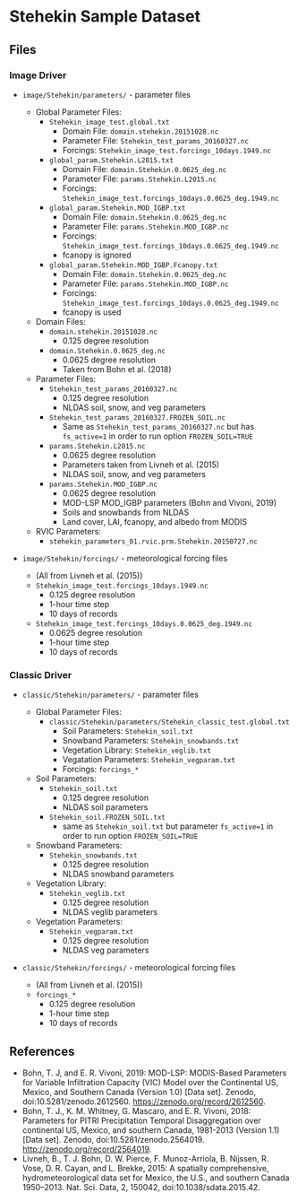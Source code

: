 # Stehekin Sample Dataset

## Files

### Image Driver

- `image/Stehekin/parameters/` - parameter files
    - Global Parameter Files:
        - `Stehekin_image_test.global.txt`
            - Domain File: `domain.stehekin.20151028.nc`
            - Parameter File: `Stehekin_test_params_20160327.nc`
            - Forcings: `Stehekin_image_test.forcings_10days.1949.nc`
        - `global_param.Stehekin.L2015.txt`
            - Domain File: `domain.Stehekin.0.0625_deg.nc`
            - Parameter File: `params.Stehekin.L2015.nc`
            - Forcings: `Stehekin_image_test.forcings_10days.0.0625_deg.1949.nc`
        - `global_param.Stehekin.MOD_IGBP.txt`
            - Domain File: `domain.Stehekin.0.0625_deg.nc`
            - Parameter File: `params.Stehekin.MOD_IGBP.nc`
            - Forcings: `Stehekin_image_test.forcings_10days.0.0625_deg.1949.nc`
            - fcanopy is ignored 
        - `global_param.Stehekin.MOD_IGBP.Fcanopy.txt`
            - Domain File: `domain.Stehekin.0.0625_deg.nc`
            - Parameter File: `params.Stehekin.MOD_IGBP.nc`
            - Forcings: `Stehekin_image_test.forcings_10days.0.0625_deg.1949.nc`
            - fcanopy is used 
    - Domain Files:
        - `domain.stehekin.20151028.nc`
            - 0.125 degree resolution
        - `domain.Stehekin.0.0625_deg.nc`
            - 0.0625 degree resolution
            - Taken from Bohn et al. (2018)
    - Parameter Files:
        - `Stehekin_test_params_20160327.nc`
            - 0.125 degree resolution
            - NLDAS soil, snow, and veg parameters
        - `Stehekin_test_params_20160327.FROZEN_SOIL.nc`
            - Same as `Stehekin_test_params_20160327.nc` but has `fs_active=1` in order to run option `FROZEN_SOIL=TRUE`
        - `params.Stehekin.L2015.nc`
            - 0.0625 degree resolution
            - Parameters taken from Livneh et al. (2015)
            - NLDAS soil, snow, and veg parameters
        - `params.Stehekin.MOD_IGBP.nc`
            - 0.0625 degree resolution
            - MOD-LSP MOD_IGBP parameters (Bohn and Vivoni, 2019)
            - Soils and snowbands from NLDAS
            - Land cover, LAI, fcanopy, and albedo from MODIS
    - RVIC Parameters:
        - `stehekin_parameters_01.rvic.prm.Stehekin.20150727.nc`

- `image/Stehekin/forcings/` - meteorological forcing files
    - (All from Livneh et al. (2015))
    - `Stehekin_image_test.forcings_10days.1949.nc`
        - 0.125 degree resolution
        - 1-hour time step
        - 10 days of records
    - `Stehekin_image_test.forcings_10days.0.0625_deg.1949.nc`
        - 0.0625 degree resolution
        - 1-hour time step
        - 10 days of records

### Classic Driver

- `classic/Stehekin/parameters/` - parameter files
    - Global Parameter Files:
        - `classic/Stehekin/parameters/Stehekin_classic_test.global.txt`
            - Soil Parameters: `Stehekin_soil.txt`
            - Snowband Parameters: `Stehekin_snowbands.txt`
            - Vegetation Library: `Stehekin_veglib.txt`
            - Vegatation Parameters: `Stehekin_vegparam.txt`
            - Forcings: `forcings_*`
    - Soil Parameters:
        - `Stehekin_soil.txt`
            - 0.125 degree resolution
            - NLDAS soil parameters
        - `Stehekin_soil.FROZEN_SOIL.txt`
            - same as `Stehekin_soil.txt` but parameter `fs_active=1` in order to run option `FROZEN_SOIL=TRUE`
    - Snowband Parameters:
        - `Stehekin_snowbands.txt`
            - 0.125 degree resolution
            - NLDAS snowband parameters
    - Vegetation Library:
        - `Stehekin_veglib.txt`
            - 0.125 degree resolution
            - NLDAS veglib parameters
    - Vegetation Parameters:
        - `Stehekin_vegparam.txt`
            - 0.125 degree resolution
            - NLDAS veg parameters

- `classic/Stehekin/forcings/` - meteorological forcing files
    - (All from Livneh et al. (2015))
    - `forcings_*`
        - 0.125 degree resolution
        - 1-hour time step
        - 10 days of records

## References
 - Bohn, T. J, and E. R. Vivoni, 2019: MOD-LSP: MODIS-Based Parameters for Variable Infiltration Capacity (VIC) Model over the Continental US, Mexico, and Southern Canada (Version 1.0) [Data set]. Zenodo, doi:10.5281/zenodo.2612560. https://zenodo.org/record/2612560.
 - Bohn, T. J., K. M. Whitney, G. Mascaro, and E. R. Vivoni, 2018: Parameters for PITRI Precipitation Temporal Disaggregation over continental US, Mexico, and southern Canada, 1981-2013 (Version 1.1) [Data set]. Zenodo, doi:10.5281/zenodo.2564019. http://zenodo.org/record/2564019.
 - Livneh, B., T. J. Bohn, D. W. Pierce, F. Munoz-Arriola, B. Nijssen, R. Vose, D. R. Cayan, and L. Brekke, 2015: A spatially comprehensive, hydrometeorological data set for Mexico, the U.S., and southern Canada 1950–2013. Nat. Sci. Data, 2, 150042, doi:10.1038/sdata.2015.42.
